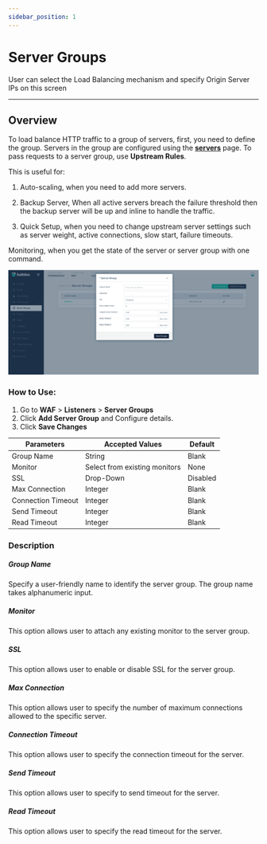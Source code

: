 ```yaml
---
sidebar_position: 1
---
```

# Server Groups

User can select the Load Balancing mechanism and specify Origin Server IPs on this screen

---

## Overview 

To load balance HTTP traffic to a group of servers, first, you need to define the group. Servers in the group are configured using the [**servers**](servers.md) page. To pass requests to a server group, use **Upstream Rules**.

This is useful for:

1. Auto-scaling, when you need to add more servers.

2. Backup Server, When all active servers breach the failure threshold then the backup server will be up and inline to handle the traffic.

3. Quick Setup, when you need to change upstream server settings such as server weight, active connections, slow start, failure timeouts.

Monitoring, when you get the state of the server or server group with one command.

![Server Group](/img/waf/v7/docs/servergroup.png)

### How to Use:

1. Go to **WAF** > **Listeners** > **Server Groups**
2. Click **Add Server Group** and Configure details.
3. Click **Save Changes**

| Parameters | Accepted Values | Default |
| ----------- | ----------- | --------- |
| Group Name| String | Blank
| Monitor | Select from existing monitors | None
| SSL | Drop-Down | Disabled
| Max Connection | Integer| Blank
| Connection Timeout|Integer| Blank
| Send Timeout| Integer| Blank
|Read Timeout |Integer| Blank

### Description

##### **Group Name** 
Specify a user-friendly name to identify the server group. The group name takes alphanumeric input.  

##### **Monitor**
This option allows user to attach any existing monitor to the server group.

##### **SSL**
This option allows user to enable or disable SSL for the server group.

##### **Max Connection**
This option allows user to specify the number of maximum connections allowed to the specific server.

##### **Connection Timeout**
This option allows user to specify the connection timeout for the server.

##### **Send Timeout**
This option allows user to specify to send timeout for the server. 
 
##### **Read Timeout**
This option allows user to specify the read timeout for the server.